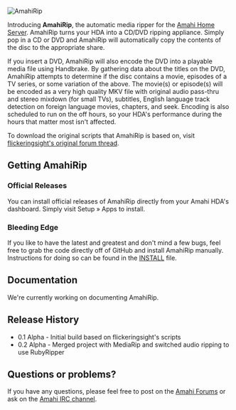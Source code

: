 ![AmahiRip][logo]

Introducing **AmahiRip**, the automatic media ripper for the [Amahi Home Server][amahi]. AmahiRip turns your HDA into a CD/DVD ripping appliance. Simply pop in a CD or DVD and AmahiRip will automatically copy the contents of the disc to the appropriate share.

If you insert a DVD, AmahiRip will also encode the DVD into a playable media file using Handbrake. By gathering data about the titles on the DVD, AmahiRip attempts to determine if the disc contains a movie, episodes of a TV series, or some variation of the above. The movie(s) or episode(s) will be encoded as a very high quality MKV file with original audio pass-thru and stereo mixdown (for small TVs), subtitles, English language track detection on foreign language movies, chapters, and seek. Encoding is also scheduled to run on the off hours, so your HDA's performance during the hours that matter most isn't affected. 

To download the original scripts that AmahiRip is based on, visit [flickeringsight's original forum thread][scripts].

## Getting AmahiRip

### Official Releases
You can install official releases of AmahiRip directly from your Amahi HDA's dashboard. Simply visit Setup &raquo; Apps to install.

### Bleeding Edge
If you like to have the latest and greatest and don't mind a few bugs, feel free to grab the code directly off of GitHub and install AmahiRip manually. Instructions for doing so can be found in the [INSTALL][install] file.

## Documentation
We're currently working on documenting AmahiRip.

## Release History
* 0.1 Alpha - Initial build based on flickeringsight's scripts
* 0.2 Alpha - Merged project with MediaRip and switched audio ripping to use RubyRipper

## Questions or problems?
If you have any questions, please feel free to post on the [Amahi Forums][forums] or ask on the [Amahi IRC channel][irc].

[logo]: http://wiki.amahi.org/images/c/cf/AmahiRip_Logo.png
[amahi]: http://www.amahi.org/
[scripts]: http://forums.amahi.org/viewtopic.php?t=1459
[install]: /stevenmirabito/AmahiRip/INSTALL.md
[forums]: http://forums.amahi.org/viewforum.php?f=26
[irc]: http://webchat.freenode.net/?channels=amahi